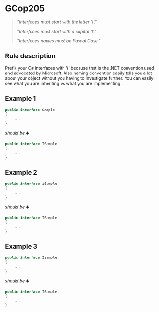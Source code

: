 ﻿# GCop205

>*"Interfaces must start with the letter 'I'."* 
>
>*"Interfaces must start with a capital 'I'."*
> 
>*"Interfaces names must be Pascal Case."*

## Rule description

Prefix your C# interfaces with *'I'* because that is the .NET convention used and advocated by Microsoft. Also naming convention easily tells you a lot about your object without you having to investigate further. You can easily see what you are inheriting vs what you are implementing.

## Example 1

```csharp
public interface Sample
{
    ...
}
```

*should be* 🡻

```csharp
public interface ISample
{
    ...
}
```

## Example 2

```csharp
public interface iSample
{
    ...
}
```

*should be* 🡻

```csharp
public interface ISample
{
    ...
}
```

## Example 3

```csharp
public interface Isample
{
    ...
}
```

*should be* 🡻

```csharp
public interface ISample
{
    ...
}
```